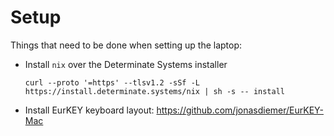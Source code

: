 # Setup

Things that need to be done when setting up the laptop:

- Install `nix` over the Determinate Systems installer
  ```
  curl --proto '=https' --tlsv1.2 -sSf -L https://install.determinate.systems/nix | sh -s -- install
  ```
- Install EurKEY keyboard layout: https://github.com/jonasdiemer/EurKEY-Mac
